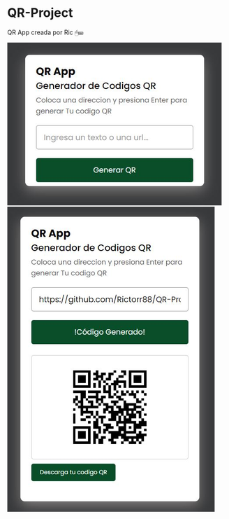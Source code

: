 # QR-Project
QR App creada por Ric 🖱⌨

<img src="https://raw.githubusercontent.com/Rictorr88/QR-Project/master/images/qr-app.JPG">

<img src="https://raw.githubusercontent.com/Rictorr88/QR-Project/aa53da48dbd4dfd1e57c9e51747e813fa1d8f96b/images/qr-app2.JPG">

